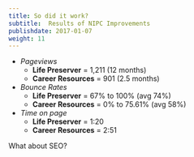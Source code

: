 ```yaml
---
title: So did it work?
subtitle:  Results of NIPC Improvements
publishdate: 2017-01-07
weight: 11
---
```


* *Pageviews*
    * **Life Preserver** = 1,211 (12 months)
    * **Career Resources** = 901 (2.5 months)
* *Bounce Rates*
    * **Life Preserver** = 67% to 100% (avg 74%)
    * **Career Resources** = 0% to 75.61% (avg 58%)
* *Time on page*
    * **Life Preserver** = 1:20
    * **Career Resources** = 2:51

<span class="fragment footnote">What about SEO?</span>